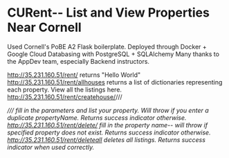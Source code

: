 # CURent-- List and View Properties Near Cornell

Used Cornell's PoBE A2 Flask boilerplate.
Deployed through Docker + Google Cloud
Databasing with PostgreSQL + SQLAlchemy 
Many thanks to the AppDev team, especially Backend instructors.

http://35.231.160.51/rent/ returns "Hello World"  
http://35.231.160.51/rent/allhouses returns a list of dictionaries representing each property. View all the listings here.  
http://35.231.160.51/rent/createhouse/<name>/<price>/<location>/<address>/<ownerName>/<latitude>/<longitude>
  fill in the parameters and list your property. Will throw if you enter a duplicate propertyName. Returns success indicator otherwise.   
http://35.231.160.51/rent/delete/<name> fill in the property name-- will throw if specified property does not exist. Returns success indicator otherwise.  
http://35.231.160.51/rent/deleteall deletes all listings. Returns success indicator when used correctly.
